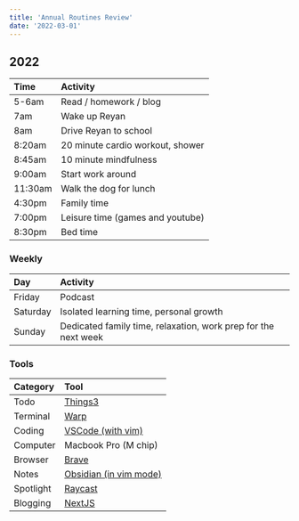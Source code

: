 ```yaml
---
title: 'Annual Routines Review'
date: '2022-03-01'
---
```


## 2022

| Time    | Activity                         |
| :------ | :------------------------------- |
| 5-6am   | Read / homework / blog           |
| 7am     | Wake up Reyan                    |
| 8am     | Drive Reyan to school            |
| 8:20am  | 20 minute cardio workout, shower |
| 8:45am  | 10 minute mindfulness            |
| 9:00am  | Start work around                |
| 11:30am | Walk the dog for lunch           |
| 4:30pm  | Family time                      |
| 7:00pm  | Leisure time (games and youtube) |
| 8:30pm  | Bed time                         |

### Weekly

| Day      | Activity                                                       |
| :------- | :------------------------------------------------------------- |
| Friday   | Podcast                                                        |
| Saturday | Isolated learning time, personal growth                        |
| Sunday   | Dedicated family time, relaxation, work prep for the next week |

### Tools

| Category  | Tool                                                     |
| :-------- | :------------------------------------------------------- |
| Todo      | [Things3](https://culturedcode.com/things/)              |
| Terminal  | [Warp](https://www.warp.dev/)                            |
| Coding    | [VSCode (with vim)](https://code.visualstudio.com/)      |
| Computer  | Macbook Pro (M chip)                                     |
| Browser   | [Brave](https://brave.com/)                              |
| Notes     | [Obsidian (in vim mode)](https://obsidian.md/)           |
| Spotlight | [Raycast](https://www.raycast.com/)                      |
| Blogging  | [NextJS](https://github.com/danieluhl/luculent-lollygag) |
